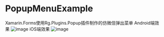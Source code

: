 # PopupMenuExample
Xamarin.Forms使用Rg.Plugins.Popup插件制作的仿微信弹出菜单
Android端效果
![image](https://gitee.com/FYWJ/PopupMenuExample/blob/master/Screenshots/Android.png)
iOS端效果
![image](https://gitee.com/FYWJ/PopupMenuExample/blob/master/Screenshots/iOS.PNG)
